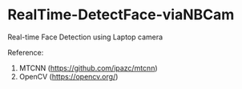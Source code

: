 # RealTime-DetectFace-viaNBCam
Real-time Face Detection using Laptop camera

Reference:
1. MTCNN (https://github.com/ipazc/mtcnn)
2. OpenCV (https://opencv.org/)